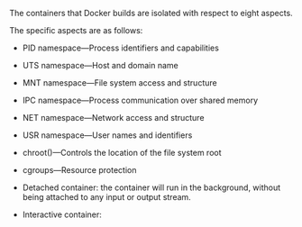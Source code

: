 The containers that Docker builds are isolated with respect to eight aspects. 

The specific aspects are as follows:

- PID namespace—Process identifiers and capabilities
- UTS namespace—Host and domain name
- MNT namespace—File system access and structure
- IPC namespace—Process communication over shared memory
- NET namespace—Network access and structure
- USR namespace—User names and identifiers
- chroot()—Controls the location of the file system root
- cgroups—Resource protection

- Detached container: the container will run in the background, without being attached to any input or output stream.
- Interactive container:
